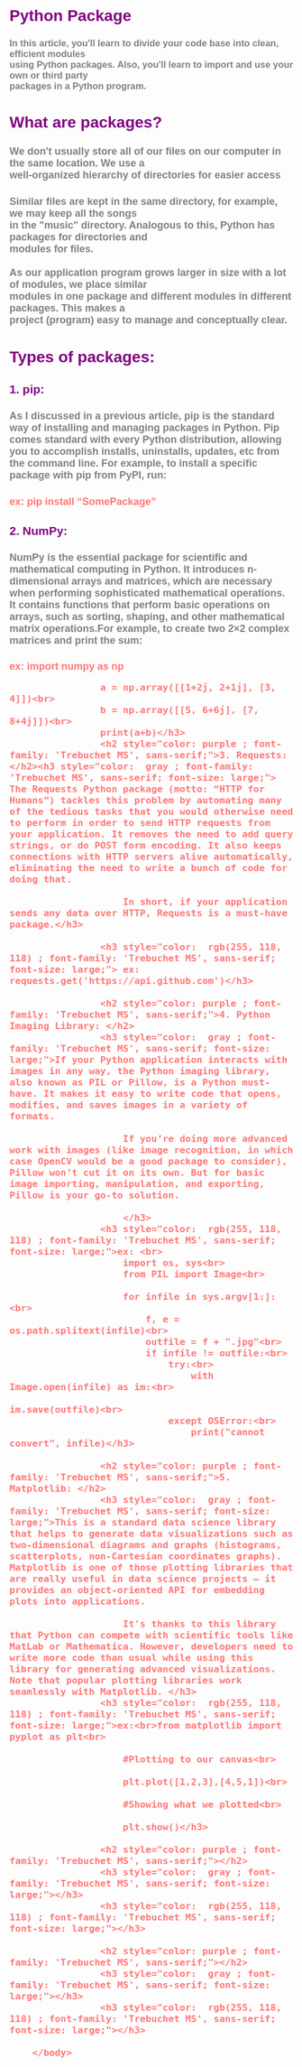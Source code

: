 <html>
    <head>
    </head>
    <body>
        <h1 style="color: purple ; font-family: 'Trebuchet MS', sans-serif;">Python Package</h1>
        <h3 style="color:  gray ; font-family: 'Trebuchet MS', sans-serif;">
            In this article, you'll learn to divide your code base into clean, efficient modules<br> using Python packages. Also, you'll learn to import and  use your own or third party <br>packages in a Python program.
        </h3>
        <h1 style="color: purple ; font-family: 'Trebuchet MS', sans-serif;">What are packages?</h1>
        <h3  style="color:  gray ; font-family: 'Trebuchet MS', sans-serif; font-size: large;">
            We don't usually store all of our files on our computer in the same location. We use a <br> well-organized hierarchy of directories for easier access<br></h3>
            <h3 style="color:  gray ; font-family: 'Trebuchet MS', sans-serif; font-size: large;">
                Similar files are kept in the same directory, for example, we may keep all the songs <br>in the "music" directory. Analogous to this, Python has packages for directories and <br> modules for files.<br>
                <br>
                As our application program grows larger in size with a lot of modules, we place similar<br> modules in one package and different modules in different packages. This makes a <br>project (program) easy to manage and conceptually clear.
            </h3>
            <h1 style="color: purple ; font-family: 'Trebuchet MS', sans-serif;"> Types of packages:</h1>
            <h2 style="color: purple ; font-family: 'Trebuchet MS', sans-serif;">1. pip:</h2><h3 style="color:  gray ; font-family: 'Trebuchet MS', sans-serif; font-size: large;"">As I discussed in a previous article, pip is the standard way of installing
                 and managing packages in Python. Pip comes standard with every Python distribution, allowing you to accomplish installs, uninstalls, updates, etc from the command line. For example, to install a specific package with pip from PyPI, run:</h3>
                 <h3 style="color:  rgb(255, 118, 118) ; font-family: 'Trebuchet MS', sans-serif; font-size: large;">ex: 
                pip install “SomePackage”</h3>
            <h2 style="color: purple ; font-family: 'Trebuchet MS', sans-serif;">2. NumPy:</h2><h3 style="color:  gray ; font-family: 'Trebuchet MS', sans-serif; font-size: large;"</h3><h3 style="color:  gray ; font-family: 'Trebuchet MS', sans-serif; font-size: large;">NumPy is the essential package for scientific and mathematical computing 
                in Python. It introduces n-dimensional arrays and matrices, which are necessary when performing sophisticated mathematical operations. It contains functions that perform basic operations on arrays, such as sorting, shaping, and other 
                mathematical matrix operations.For example, to create two 2×2 complex matrices and print the sum: </h3><h3 style="color:  rgb(255, 118, 118) ; font-family: 'Trebuchet MS', sans-serif; font-size: large;">ex: import numpy as np

                    a = np.array([[1+2j, 2+1j], [3, 4]])<br>
                    b = np.array([[5, 6+6j], [7, 8+4j]])<br>
                    print(a+b)</h3>
                    <h2 style="color: purple ; font-family: 'Trebuchet MS', sans-serif;">3. Requests:  </h2><h3 style="color:  gray ; font-family: 'Trebuchet MS', sans-serif; font-size: large;"> The Requests Python package (motto: “HTTP for Humans”) tackles this problem by automating many of the tedious tasks that you would otherwise need to perform in order to send HTTP requests from your application. It removes the need to add query strings, or do POST form encoding. It also keeps connections with HTTP servers alive automatically, eliminating the need to write a bunch of code for doing that.

                        In short, if your application sends any data over HTTP, Requests is a must-have package.</h3>
                   
                    <h3 style="color:  rgb(255, 118, 118) ; font-family: 'Trebuchet MS', sans-serif; font-size: large;"> ex: requests.get('https://api.github.com')</h3>
        
                    <h2 style="color: purple ; font-family: 'Trebuchet MS', sans-serif;">4. Python Imaging Library: </h2>
                    <h3 style="color:  gray ; font-family: 'Trebuchet MS', sans-serif; font-size: large;">If your Python application interacts with images in any way, the Python imaging library, also known as PIL or Pillow, is a Python must-have. It makes it easy to write code that opens, modifies, and saves images in a variety of formats.

                        If you’re doing more advanced work with images (like image recognition, in which case OpenCV would be a good package to consider), Pillow won’t cut it on its own. But for basic image importing, manipulation, and exporting, Pillow is your go-to solution.
                        
                        </h3>
                    <h3 style="color:  rgb(255, 118, 118) ; font-family: 'Trebuchet MS', sans-serif; font-size: large;">ex: <br>
                        import os, sys<br>
                        from PIL import Image<br>
                        
                        for infile in sys.argv[1:]:<br>
                            f, e = os.path.splitext(infile)<br>
                            outfile = f + ".jpg"<br>
                            if infile != outfile:<br>
                                try:<br>
                                    with Image.open(infile) as im:<br>
                                        im.save(outfile)<br>
                                except OSError:<br>
                                    print("cannot convert", infile)</h3>
        
                    <h2 style="color: purple ; font-family: 'Trebuchet MS', sans-serif;">5. Matplotlib: </h2>
                    <h3 style="color:  gray ; font-family: 'Trebuchet MS', sans-serif; font-size: large;">This is a standard data science library that helps to generate data visualizations such as two-dimensional diagrams and graphs (histograms, scatterplots, non-Cartesian coordinates graphs). Matplotlib is one of those plotting libraries that are really useful in data science projects — it  provides an object-oriented API for embedding plots into applications. 

                        It's thanks to this library that Python can compete with scientific tools like MatLab or Mathematica. However, developers need to write more code than usual while using this library for generating advanced visualizations. Note that popular plotting libraries work seamlessly with Matplotlib. </h3>
                    <h3 style="color:  rgb(255, 118, 118) ; font-family: 'Trebuchet MS', sans-serif; font-size: large;">ex:<br>from matplotlib import pyplot as plt<br>
  
                        #Plotting to our canvas<br>
                         
                        plt.plot([1,2,3],[4,5,1])<br>
                         
                        #Showing what we plotted<br>
                         
                        plt.show()</h3>
           
                    <h2 style="color: purple ; font-family: 'Trebuchet MS', sans-serif;"></h2>
                    <h3 style="color:  gray ; font-family: 'Trebuchet MS', sans-serif; font-size: large;"></h3>
                    <h3 style="color:  rgb(255, 118, 118) ; font-family: 'Trebuchet MS', sans-serif; font-size: large;"></h3>
        
                    <h2 style="color: purple ; font-family: 'Trebuchet MS', sans-serif;"></h2>
                    <h3 style="color:  gray ; font-family: 'Trebuchet MS', sans-serif; font-size: large;"></h3>
                    <h3 style="color:  rgb(255, 118, 118) ; font-family: 'Trebuchet MS', sans-serif; font-size: large;"></h3>
        
        </body>



</html>
